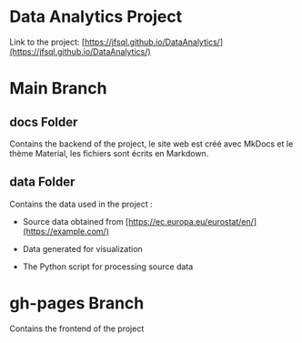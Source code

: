 # Data Analytics Project

Link to the project: [https://jfsql.github.io/DataAnalytics/](https://jfsql.github.io/DataAnalytics/)

# Main Branch

## docs Folder
Contains the backend of the project, le site web est créé avec MkDocs et le thème Material, les fichiers sont écrits en Markdown.

## data Folder

Contains the data used in the project :

- Source data obtained from [https://ec.europa.eu/eurostat/en/](https://example.com/)
  
- Data generated for visualization

- The Python script for processing source data


# gh-pages Branch
Contains the frontend of the project
